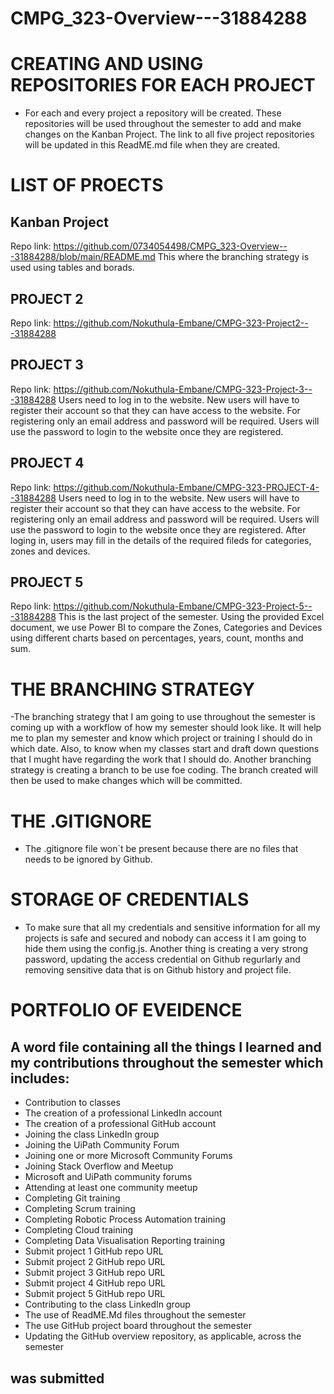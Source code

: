 # CMPG_323-Overview---31884288

# CREATING AND USING REPOSITORIES FOR EACH PROJECT
- For each and every project a repository will be created. These repositories will be used throughout the semester to add and make changes on the Kanban Project. The link to all five project repositories will be updated in this ReadME.md file when they are created.

# LIST OF PROECTS
## Kanban Project 
Repo link: https://github.com/0734054498/CMPG_323-Overview---31884288/blob/main/README.md
This where the branching strategy is used using tables and borads.
## PROJECT 2 
Repo link: https://github.com/Nokuthula-Embane/CMPG-323-Project2---31884288 
## PROJECT 3 
Repo link: https://github.com/Nokuthula-Embane/CMPG-323-Project-3---31884288
Users need to log in to the website. New users will have to register their account so that they can have access to the website. For registering only an email address and password will be required. Users will use the password to login to the website once they are registered.
## PROJECT 4 
Repo link: https://github.com/Nokuthula-Embane/CMPG-323-PROJECT-4--31884288
Users need to log in to the website. New users will have to register their account so that they can have access to the website. For registering only an email address and password will be required. Users will use the password to login to the website once they are registered. After loging in, users may fill in the details of the required fileds for categories, zones and devices.
## PROJECT 5 
Repo link: https://github.com/Nokuthula-Embane/CMPG-323-Project-5---31884288
This is the last project of the semester. Using the provided Excel document, we use Power BI to compare the Zones, Categories and Devices using different charts based on percentages, years, count, months and sum.

# THE BRANCHING STRATEGY
-The branching strategy that I am going to use throughout the semester is coming up with a workflow of how my semester should look like. It will help me to plan my semester and know which project or training I should do in which date. Also, to know when my classes start and draft down questions that I mught have regarding the work that I should do. Another branching strategy is creating a branch to be use foe coding. The branch created will then be used to make changes which will be committed.

# THE .GITIGNORE
- The .gitignore file won`t be present because there are no files that needs to be ignored by Github.

# STORAGE OF CREDENTIALS
- To make sure that all my credentials and sensitive information for all my projects is safe and secured and nobody can access it I am going to hide them using the config.js. Another thing is creating a very strong password, updating the access credential on Github regurlarly and removing sensitive data that is on Github history and project file.

# PORTFOLIO OF EVEIDENCE
## A word file containing all the things I learned and my contributions throughout the semester which includes:
- Contribution to classes
- The creation of a professional LinkedIn account
- The creation of a professional GitHub account
- Joining the class LinkedIn group
- Joining the UiPath Community Forum
- Joining one or more Microsoft Community Forums
- Joining Stack Overflow and Meetup
- Microsoft and UiPath community forums 
- Attending at least one community meetup 
- Completing Git training
- Completing Scrum training
- Completing Robotic Process Automation training
- Completing Cloud training
- Completing Data Visualisation Reporting training
- Submit project 1 GitHub repo URL
- Submit project 2 GitHub repo URL
- Submit project 3 GitHub repo URL
- Submit project 4 GitHub repo URL
- Submit project 5 GitHub repo URL
- Contributing to the class LinkedIn group
- The use of ReadME.Md files throughout the semester
- The use GitHub project board throughout the semester
- Updating the GitHub overview repository, as applicable, across the semester
 ## was submitted


